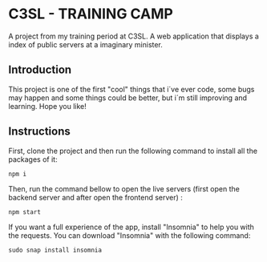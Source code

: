 # C3SL - TRAINING CAMP

A project from my training period at C3SL. A web application that displays a index of public servers at a imaginary minister.

## Introduction

This project is one of the first "cool" things that i´ve ever code, some bugs may happen and some things could be better, but i´m still improving and learning. Hope you like!

## Instructions

First, clone the project and then run the following command to install all the packages of it:

```
npm i
```
Then, run the command bellow to open the live servers (first open the backend server and after open the frontend server) :

```
npm start
```

If you want a full experience of the app, install "Insomnia" to help you with the requests. You can download "Insomnia" with the following command:

```
sudo snap install insomnia
```
